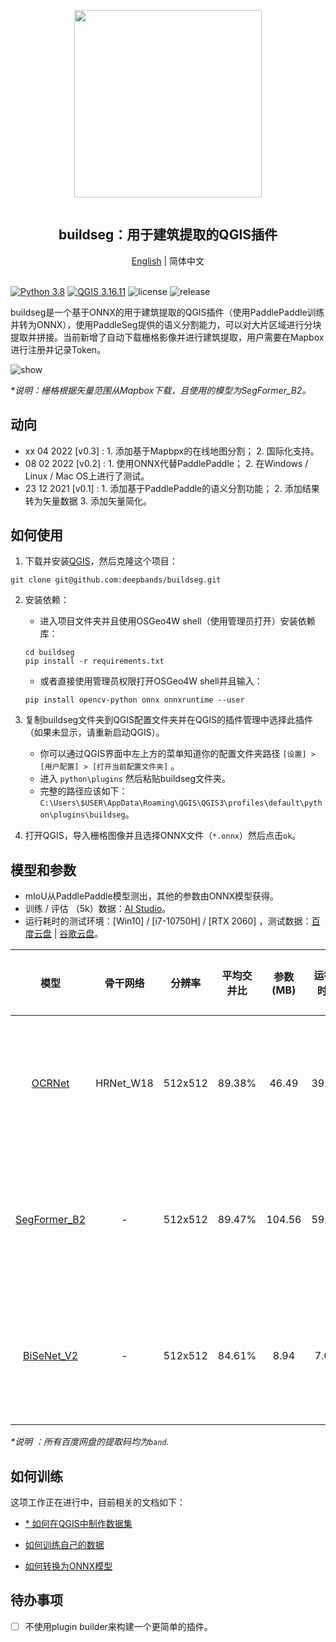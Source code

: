 <div align="center">
    <article style="display: flex; flex-direction: column; align-items: center; justify-content: center;">
        <p align="center"><img width="300" src="./img/logo.png" /></p>
        <h1 style="width: 100%; text-align: center;">buildseg：用于建筑提取的QGIS插件</h1>
    </article>
    <a href="../README.md">English</a> | 简体中文
</div>

<br/>

[![Python 3.8](https://img.shields.io/badge/python-3.8-yellow.svg)](https://www.python.org/downloads/release/python-380/) [![QGIS 3.16.11](https://img.shields.io/badge/qgis-3.16.11+-green.svg)](https://www.qgis.org/) ![license](https://img.shields.io/github/license/deepbands/buildseg) ![release](https://img.shields.io/badge/release-v0.2-red.svg)

buildseg是一个基于ONNX的用于建筑提取的QGIS插件（使用PaddlePaddle训练并转为ONNX），使用PaddleSeg提供的语义分割能力，可以对大片区域进行分块提取并拼接。当前新增了自动下载栅格影像并进行建筑提取，用户需要在Mapbox进行注册并记录Token。

![show](https://user-images.githubusercontent.com/71769312/159407433-96052623-3837-41dd-86b8-003da15b59eb.gif)

*\*说明：栅格根据矢量范围从Mapbox下载，且使用的模型为SegFormer_B2。*

## 动向

- xx 04 2022 [v0.3] : 1. 添加基于Mapbpx的在线地图分割； 2. 国际化支持。
- 08 02 2022 [v0.2] : 1. 使用ONNX代替PaddlePaddle； 2. 在Windows / Linux / Mac OS上进行了测试。
- 23 12 2021 [v0.1] : 1. 添加基于PaddlePaddle的语义分割功能； 2. 添加结果转为矢量数据 3. 添加矢量简化。

## 如何使用

1. 下载并安装[QGIS](https://www.qgis.org/en/site/)，然后克隆这个项目：
``` git
git clone git@github.com:deepbands/buildseg.git
```

2. 安装依赖：
   - 进入项目文件夹并且使用OSGeo4W shell（使用管理员打开）安装依赖库：
   ``` shell
   cd buildseg
   pip install -r requirements.txt
   ```
   - 或者直接使用管理员权限打开OSGeo4W shell并且输入：
    ``` shell
    pip install opencv-python onnx onnxruntime --user
    ```

3. 复制buildseg文件夹到QGIS配置文件夹并在QGIS的插件管理中选择此插件（如果未显示，请重新启动QGIS）。
   - 你可以通过QGIS界面中左上方的菜单知道你的配置文件夹路径 `[设置] > [用户配置] > [打开当前配置文件夹]` 。
   - 进入 `python\plugins` 然后粘贴buildseg文件夹。
   - 完整的路径应该如下：`C:\Users\$USER\AppData\Roaming\QGIS\QGIS3\profiles\default\python\plugins\buildseg`。

4. 打开QGIS，导入栅格图像并且选择ONNX文件（`*.onnx`）然后点击`ok`。

## 模型和参数

- mIoU从PaddlePaddle模型测出，其他的参数由ONNX模型获得。
- 训练 / 评估 （5k）数据：[AI Studio](https://aistudio.baidu.com/aistudio/datasetdetail/102929)。
- 运行耗时的测试环境：[Win10] / [i7-10750H] / [RTX 2060] ，测试数据：[百度云盘](https://pan.baidu.com/s/14novqjR7gEXVCLwZkxqepw) | [谷歌云盘](https://drive.google.com/file/d/1aySfvIzAnQDkVKUkFmyNq8O7p2S3IhUl/view?usp=sharing)。

|                         模型                         | 骨干网络  | 分辨率  | 平均交并比 | 参数(MB) | 运行耗时(s) |                           静态权重                           |
| :--------------------------------------------------: | :-------: | :-----: | :--------: | :------: | :---------: | :----------------------------------------------------------: |
|    [OCRNet](https://arxiv.org/pdf/1909.11065.pdf)    | HRNet_W18 | 512x512 |   89.38%   |  46.49   |   39.090    | [百度云盘](https://pan.baidu.com/s/1ZOy4HpC2TPWIGSGU0DX2UQ) \| [谷歌云盘](https://drive.google.com/file/d/1wKC5PxroqDzrUz9nOFuA1KOFlv18MqS9/view?usp=sharing) |
| [SegFormer_B2](https://arxiv.org/pdf/2112.08275.pdf) |     -     | 512x512 |   89.47%   |  104.56  |   59.498    | [百度云盘](https://pan.baidu.com/s/1knnge-bRkXIhzS-RRTJ8lQ) \| [谷歌云盘](https://drive.google.com/file/d/1TXF2T6LORRyDoCmkwmZsxjo0Km9BwuAK/view?usp=sharing) |
|  [BiSeNet_V2](https://arxiv.org/pdf/2004.02147.pdf)  |     -     | 512x512 |   84.61%   |   8.94   |    7.004    | [百度云盘](https://pan.baidu.com/s/1pDBLc7MoLaBERKe2I536sA) \| [谷歌云盘](https://drive.google.com/file/d/1SYwzWBU4wMJfzOf83Tboe7_P7TLW44xw/view?usp=sharing) |

*\*说明 ：所有百度网盘的提取码均为`band`.*

## 如何训练

这项工作正在进行中，目前相关的文档如下：

- [\* 如何在QGIS中制作数据集](https://github.com/deepbands/deep-learning-datasets-maker)

- [如何训练自己的数据](./docs/train/train_CN.md)
- [如何转换为ONNX模型](./docs/train/to_onnx_CN.md)

## 待办事项

- [ ] 不使用plugin builder来构建一个更简单的插件。

